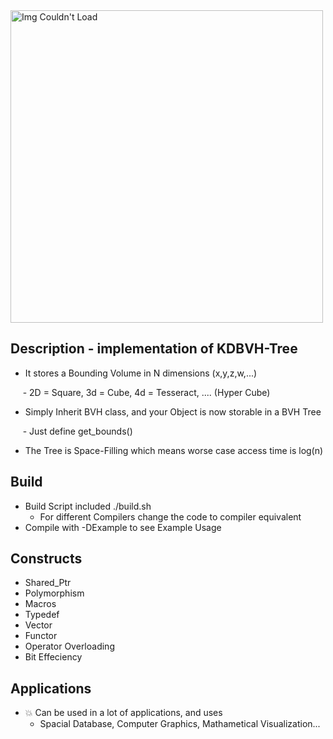 <img src="https://user-images.githubusercontent.com/60249504/147365454-ec78a07c-8121-4341-b229-825325cf4b92.gif" alt="Img Couldn't Load" width="500">

## Description - implementation of KDBVH-Tree

- It stores a Bounding Volume in N dimensions (x,y,z,w,...)  

&nbsp;&nbsp;&nbsp;&nbsp;&nbsp;- 2D = Square, 3d = Cube, 4d = Tesseract, .... (Hyper Cube)  

- Simply Inherit BVH class, and your Object is now storable in a BVH Tree  

&nbsp;&nbsp;&nbsp;&nbsp;&nbsp;- Just define get_bounds()  

- The Tree is Space-Filling which means worse case access time is log(n)  

## Build

- Build Script included ./build.sh
  - For different Compilers change the code to compiler equivalent
- Compile with -DExample to see Example Usage

## Constructs
- Shared_Ptr
- Polymorphism
- Macros
- Typedef
- Vector
- Functor
- Operator Overloading
- Bit Effeciency
      
## Applications 
- :collision: Can be used in a lot of applications, and uses
  - Spacial Database, Computer Graphics, Mathametical Visualization...
